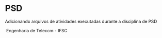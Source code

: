 # PSD
Adicionando arquivos de atividades executadas durante a disciplina de PSD


&nbsp;Engenharia de Telecom - IFSC
